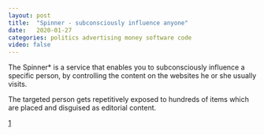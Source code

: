 ```yaml
---
layout: post
title:  "Spinner - subconsciously influence anyone"
date:   2020-01-27
categories: politics advertising money software code
video: false
---
```


The Spinner* is a service that enables you to subconsciously influence a specific person, by controlling the content on the websites he or she usually visits.

The targeted person gets repetitively exposed to hundreds of items which are placed and disguised as editorial content.

[1]

[1]: //www.thespinner.net/
